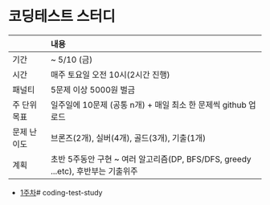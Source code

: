 # 코딩테스트 스터디

| |내용|
|:--|:--|
|기간| ~ 5/10 (금)|
|시간| 매주 토요일 오전 10시(2시간 진행)|
|패널티| 5문제 이상 5000원 벌금|
|주 단위 목표|일주일에 10문제 (공통 n개) + 매일 최소 한 문제씩 github 업로드|
|문제 난이도|브론즈(2개), 실버(4개), 골드(3개), 기출(1개)|
|계획| 초반 5주동안 구현 ~ 여러 알고리즘(DP, BFS/DFS, greedy ...etc), 후반부는 기출위주|


+ [1주차](./week1)# coding-test-study
